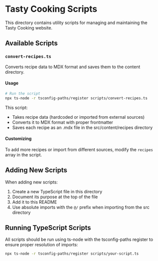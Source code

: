 # Tasty Cooking Scripts

This directory contains utility scripts for managing and maintaining the Tasty Cooking website.

## Available Scripts

### `convert-recipes.ts`

Converts recipe data to MDX format and saves them to the content directory.

#### Usage

```bash
# Run the script
npx ts-node -r tsconfig-paths/register scripts/convert-recipes.ts
```

This script:
- Takes recipe data (hardcoded or imported from external sources)
- Converts it to MDX format with proper frontmatter
- Saves each recipe as an .mdx file in the src/content/recipes directory

#### Customizing

To add more recipes or import from different sources, modify the `recipes` array in the script.

## Adding New Scripts

When adding new scripts:

1. Create a new TypeScript file in this directory
2. Document its purpose at the top of the file
3. Add it to this README
4. Use absolute imports with the `@/` prefix when importing from the src directory

## Running TypeScript Scripts

All scripts should be run using ts-node with the tsconfig-paths register to ensure proper resolution of imports:

```bash
npx ts-node -r tsconfig-paths/register scripts/your-script.ts
```